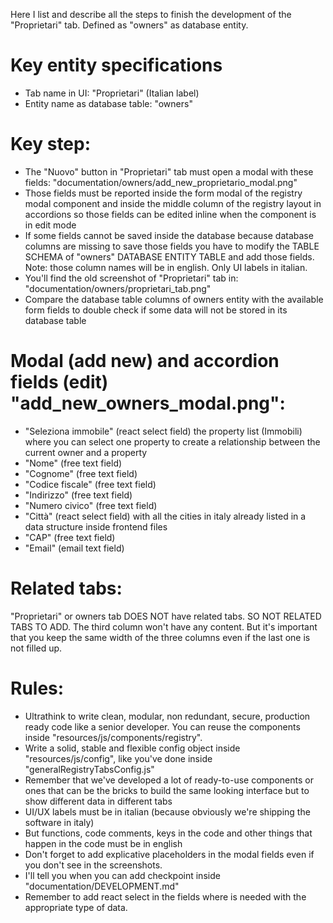 Here I list and describe all the steps to finish the development of the "Proprietari" tab. 
Defined as "owners" as database entity.

# Key entity specifications
- Tab name in UI: "Proprietari" (Italian label)
- Entity name as database table: "owners"

# Key step:
- The "Nuovo" button in "Proprietari" tab must open a modal with these fields: "documentation/owners/add_new_proprietario_modal.png"
- Those fields must be reported inside the form modal of the registry modal component and inside the middle column of the registry layout in accordions so those fields can be edited inline when the component is in edit mode
- If some fields cannot be saved inside the database because database columns are missing to save those fields you have to modify the TABLE SCHEMA of "owners" DATABASE ENTITY TABLE and add those fields. Note: those column names will be in english. Only UI labels in italian.
- You'll find the old screenshot of "Proprietari" tab in: "documentation/owners/proprietari_tab.png"
- Compare the database table columns of owners entity with the available form fields to double check if some data will not be stored in its database table

# Modal (add new) and accordion fields (edit) "add_new_owners_modal.png":
- "Seleziona immobile" (react select field) the property list (Immobili) where you can select one property to create a relationship between the current owner and a property
- "Nome" (free text field)
- "Cognome" (free text field)
- "Codice fiscale" (free text field)
- "Indirizzo" (free text field)
- "Numero civico" (free text field)
- "Città" (react select field) with all the cities in italy already listed in a data structure inside frontend files
- "CAP" (free text field)
- "Email" (email text field)

# Related tabs:
"Proprietari" or owners tab DOES NOT have related tabs. SO NOT RELATED TABS TO ADD. The third column won't have any content. But it's important that you keep the same width of the three columns even if the last one is not filled up.

# Rules:
- Ultrathink to write clean, modular, non redundant, secure, production ready code like a senior developer. You can reuse the components inside "resources/js/components/registry".
- Write a solid, stable and flexible config object inside "resources/js/config", like you've done inside "generalRegistryTabsConfig.js"
- Remember that we've developed a lot of ready-to-use components or ones that can be the bricks to build the same looking interface but to show different data in different tabs
- UI/UX labels must be in italian (because obviously we're shipping the software in italy)
- But functions, code comments, keys in the code and other things that happen in the code must be in english
- Don't forget to add explicative placeholders in the modal fields even if you don't see in the screenshots.
- I'll tell you when you can add checkpoint inside "documentation/DEVELOPMENT.md"
- Remember to add react select in the fields where is needed with the appropriate type of data.